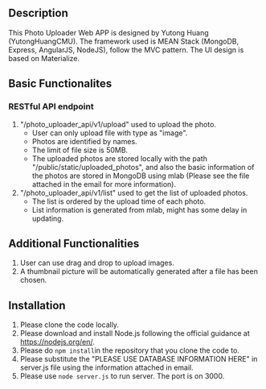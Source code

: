 ## Description
This Photo Uploader Web APP is designed by Yutong Huang (YutongHuangCMU). The framework used is MEAN Stack (MongoDB, Express, AngularJS, NodeJS), follow the MVC pattern. The UI design is based on Materialize.

## Basic Functionalites
### RESTful API endpoint 
1. "/photo_uploader_api/v1/upload" used to upload the photo.
    - User can only upload file with type as "image".
    - Photos are identified by names. 
    - The limit of file size is 50MB.
    - The uploaded photos are stored locally with the path "/public/static/uploaded_photos", and also the basic information of the photos are stored in MongoDB using mlab (Please see the file attached in the email for more information).
2. "/photo_uploader_api/v1/list" used to get the list of uploaded photos.
    - The list is ordered by the upload time of each photo.
    - List information is generated from mlab, might has some delay in updating.

## Additional Functionalities
1. User can use drag and drop to upload images.
2. A thumbnail picture will be automatically generated after a file has been chosen.

## Installation
1. Please clone the code locally.
2. Please download and install Node.js following the official guidance at https://nodejs.org/en/.
3. Please do ```npm install```in the repository that you clone the code to.
4. Please substitute the "PLEASE USE DATABASE INFORMATION HERE" in server.js file using the information attached in email.
5. Please use ```node server.js``` to run server. The port is on 3000.